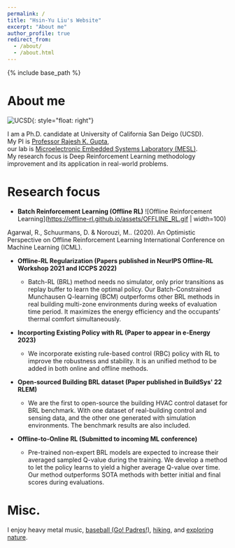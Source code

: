 ```yaml
---
permalink: /
title: "Hsin-Yu Liu's Website"
excerpt: "About me"
author_profile: true
redirect_from: 
  - /about/
  - /about.html
---
```

{% include base_path %}

About me
======
![UCSD](https://upload.wikimedia.org/wikipedia/en/4/44/University_of_California%2C_San_Diego_seal.svg){: style="float: right"}  

I am a Ph.D. candidate at University of California San Deigo (UCSD).  
My PI is [Professor Rajesh K. Gupta](http://mesl.ucsd.edu/gupta/),  
our lab is [Microelectronic Embedded Systems Laboratory (MESL)](http://mesl.ucsd.edu/).  
My research focus is Deep Reinforcement Learning methodology improvement and its application in real-world problems.


Research focus
======
* **Batch Reinforcement Learning (Offline RL)**
![Offline Reinforcement Learning](https://offline-rl.github.io/assets/OFFLINE_RL.gif | width=100)

Agarwal, R., Schuurmans, D. & Norouzi, M.. (2020). An Optimistic Perspective on Offline Reinforcement Learning International Conference on Machine Learning (ICML).

* **Offline-RL Regularization (Papers published in NeurIPS Offline-RL Workshop 2021 and ICCPS 2022)**
  * Batch-RL (BRL) method needs no simulator, only prior transitions as replay buffer to learn the optimal policy. 
  Our Batch-Constrained Munchausen Q-learning (BCM) outperforms other BRL methods in real building multi-zone environments 
  during weeks of evaluation time period. It maximizes the energy efficiency and the occupants’ thermal comfort simultaneously.

* **Incorporting Existing Policy with RL (Paper to appear in e-Energy 2023)**
  * We incorporate existing rule-based control (RBC) policy with RL to improve the robustness and stability. It is an unified
  method to be added in both online and offline methods.

* **Open-sourced Building BRL dataset (Paper published in BuildSys' 22 RLEM)**
  * We are the first to open-source the building HVAC control dataset for BRL benchmark. With one dataset of real-building control
  and sensing data, and the other one generated with simulation environments. The benchmark results are also included.

* **Offline-to-Online RL (Submitted to incoming ML conference)**
  * Pre-trained non-expert BRL models are expected to increase their averaged sampled Q-value during the training. We develop
  a method to let the policy learns to yield a higher average Q-value over time. Our method outperforms SOTA methods with better
  initial and final scores during evaluations.


Misc.
======
I enjoy heavy metal music, [baseball (Go! Padres!)](/images/padres.jpeg), [hiking](/images/mountain.png), and [exploring nature](/images/white_sand.jpeg).